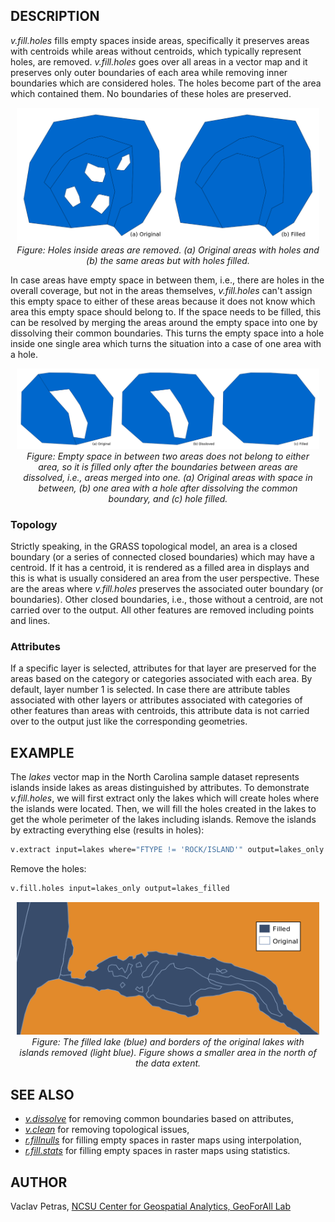 ## DESCRIPTION

*v.fill.holes* fills empty spaces inside areas, specifically it
preserves areas with centroids while areas without centroids, which
typically represent holes, are removed. *v.fill.holes* goes over all
areas in a vector map and it preserves only outer boundaries of each
area while removing inner boundaries which are considered holes. The
holes become part of the area which contained them. No boundaries of
these holes are preserved.

<div align="center" style="margin: 10px">

[<img src="v_fill_holes_filled.png" data-border="0" width="600"
alt="Several areas, some with holes (left) and the same areas but with holes filled (right)" />](v_fill_holes_filled.png)
*Figure: Holes inside areas are removed. (a) Original areas with holes
and (b) the same areas but with holes filled.*

</div>

In case areas have empty space in between them, i.e., there are holes in
the overall coverage, but not in the areas themselves, *v.fill.holes*
can't assign this empty space to either of these areas because it does
not know which area this empty space should belong to. If the space
needs to be filled, this can be resolved by merging the areas around the
empty space into one by dissolving their common boundaries. This turns
the empty space into a hole inside one single area which turns the
situation into a case of one area with a hole.

<div align="center" style="margin: 10px">

[<img src="v_fill_holes_filled_with_dissolve.png" data-border="0"
width="600"
alt="Two areas with empty space in between (left), both areas merged (middle), and the empty space filled (right)" />](v_fill_holes_filled_with_dissolve.png)
*Figure: Empty space in between two areas does not belong to either
area, so it is filled only after the boundaries between areas are
dissolved, i.e., areas merged into one. (a) Original areas with space in
between, (b) one area with a hole after dissolving the common boundary,
and (c) hole filled.*

</div>

### Topology

Strictly speaking, in the GRASS topological model, an area is a closed
boundary (or a series of connected closed boundaries) which may have a
centroid. If it has a centroid, it is rendered as a filled area in
displays and this is what is usually considered an area from the user
perspective. These are the areas where *v.fill.holes* preserves the
associated outer boundary (or boundaries). Other closed boundaries,
i.e., those without a centroid, are not carried over to the output. All
other features are removed including points and lines.

### Attributes

If a specific layer is selected, attributes for that layer are preserved
for the areas based on the category or categories associated with each
area. By default, layer number 1 is selected. In case there are
attribute tables associated with other layers or attributes associated
with categories of other features than areas with centroids, this
attribute data is not carried over to the output just like the
corresponding geometries.

## EXAMPLE

The *lakes* vector map in the North Carolina sample dataset represents
islands inside lakes as areas distinguished by attributes. To
demonstrate *v.fill.holes*, we will first extract only the lakes which
will create holes where the islands were located. Then, we will fill the
holes created in the lakes to get the whole perimeter of the lakes
including islands. Remove the islands by extracting everything else
(results in holes):

```bash
v.extract input=lakes where="FTYPE != 'ROCK/ISLAND'" output=lakes_only
```

Remove the holes:

```bash
v.fill.holes input=lakes_only output=lakes_filled
```

<div align="center" style="margin: 10px">

[<img src="v_fill_holes.png" data-border="0" width="600"
alt="Lake without holes overlapping with the lines marking the original" />](v_fill_holes.png)
*Figure: The filled lake (blue) and borders of the original lakes with
islands removed (light blue). Figure shows a smaller area in the north
of the data extent.*

</div>

## SEE ALSO

- *[v.dissolve](v.dissolve.md)* for removing common boundaries based on
  attributes,
- *[v.clean](v.clean.md)* for removing topological issues,
- *[r.fillnulls](r.fillnulls.md)* for filling empty spaces in raster
  maps using interpolation,
- *[r.fill.stats](r.fill.stats.md)* for filling empty spaces in raster
  maps using statistics.

## AUTHOR

Vaclav Petras, [NCSU Center for Geospatial Analytics, GeoForAll
Lab](http://geospatial.ncsu.edu/)
